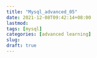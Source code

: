 ```yaml
---
title: "Mysql_advanced_05"
date: 2021-12-08T09:42:14+08:00
lastmod:
tags: [mysql]
categories: [advanced learning]
slug:
draft: true
---
```


